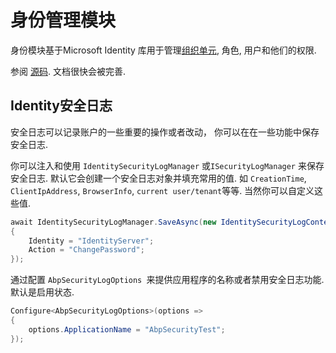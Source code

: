 # 身份管理模块

身份模块基于Microsoft Identity 库用于管理[组织单元](Organization-Units.md), 角色, 用户和他们的权限.

参阅 [源码](https://github.com/abpframework/abp/tree/dev/modules/identity). 文档很快会被完善.

## Identity安全日志

安全日志可以记录账户的一些重要的操作或者改动， 你可以在在一些功能中保存安全日志.

你可以注入和使用 `IdentitySecurityLogManager` 或`ISecurityLogManager` 来保存安全日志. 默认它会创建一个安全日志对象并填充常用的值. 如 `CreationTime`, `ClientIpAddress`, `BrowserInfo`, `current user/tenant`等等. 当然你可以自定义这些值.

```cs
await IdentitySecurityLogManager.SaveAsync(new IdentitySecurityLogContext()
{
	Identity = "IdentityServer";
	Action = "ChangePassword";
});
```

通过配置 `AbpSecurityLogOptions `来提供应用程序的名称或者禁用安全日志功能. 默认是启用状态.

```cs
Configure<AbpSecurityLogOptions>(options =>
{
	options.ApplicationName = "AbpSecurityTest";
});
```
